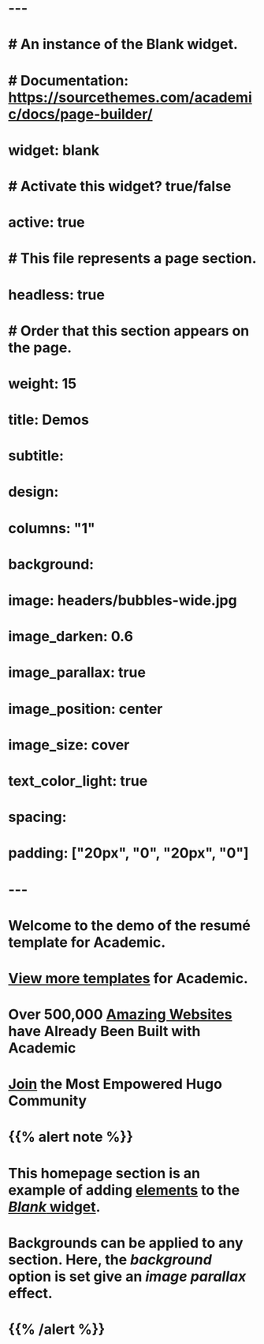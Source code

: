 # ---
# # An instance of the Blank widget.
# # Documentation: https://sourcethemes.com/academic/docs/page-builder/
# widget: blank
# 
# # Activate this widget? true/false
# active: true
# 
# # This file represents a page section.
# headless: true
# 
# # Order that this section appears on the page.
# weight: 15
# 
# title: Demos
# subtitle:
# 
# design:
#   columns: "1"
#   background:
#     image: headers/bubbles-wide.jpg
#     image_darken: 0.6
#     image_parallax: true
#     image_position: center
#     image_size: cover
#     text_color_light: true
#   spacing:
#     padding: ["20px", "0", "20px", "0"]
# ---
# 
# Welcome to the demo of the **resumé template** for Academic.
# 
# [View more templates](https://sourcethemes.com/academic/templates/) for Academic.
# 
# **Over 500,000 [Amazing Websites](https://sourcethemes.com/academic/) have Already Been Built with Academic**
# 
# **[Join](https://sourcethemes.com/academic/docs/install/) the Most Empowered Hugo Community**
# 
# {{% alert note %}}
# This homepage section is an example of adding [elements](https://sourcethemes.com/academic/docs/writing-markdown-latex/) to the [*Blank* widget](https://sourcethemes.com/academic/docs/widgets/).
# 
# Backgrounds can be applied to any section. Here, the *background* option is set give an *image parallax* effect.
# {{% /alert %}}
